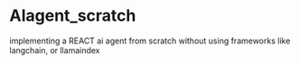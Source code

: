 # AIagent_scratch
implementing a REACT ai agent from scratch without using frameworks like langchain, or llamaindex
